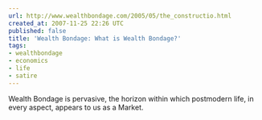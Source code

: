 ```yaml
---
url: http://www.wealthbondage.com/2005/05/the_constructio.html
created_at: 2007-11-25 22:26 UTC
published: false
title: 'Wealth Bondage: What is Wealth Bondage?'
tags:
- wealthbondage
- economics
- life
- satire
---
```


Wealth Bondage is pervasive, the horizon within which postmodern life, in every aspect, appears to us as a Market.
